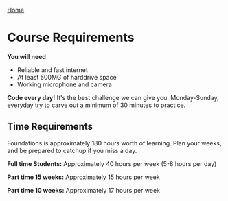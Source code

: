[Home](README.md)

# Course Requirements

__You will need__
- Reliable and fast internet
- At least 500MG of harddrive space
- Working microphone and camera

__Code every day!__ It's the best challenge we can give you. Monday-Sunday, everyday try to carve out a minimum of 30 minutes to practice.

## Time Requirements
Foundations is approximately 180 hours worth of learning. Plan your weeks, and be prepared to catchup if you miss a day.

__Full time Students:__ Approximately 40 hours per week (5-8 hours per day)

__Part time 15 weeks:__ Approximately 15 hours per week

__Part time 10 weeks:__ Approximately 17 hours per week


